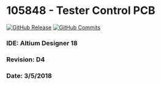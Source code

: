# 105848 - Tester Control PCB

[![GitHub Release][releases-shield]][releases]
[![GitHub Commits][commits-shield]][commits]

### IDE: Altium Designer 18
### Revision: D4
### Date: 3/5/2018



[releases]: https://github.com/dhahaj/105848/releases
[releases-shield]: https://img.shields.io/github/release/hassio-addons/addon-appdaemon3.svg
[commits]: https://github.com/dhahaj/105848/commits/master
[commits-shield]: https://img.shields.io/github/commit-activity/y/hassio-addons/addon-appdaemon3.svg
